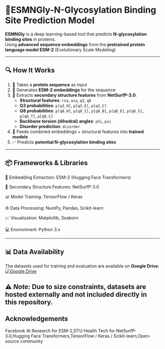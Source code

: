 
# 🧬ESMNGly-N-Glycosylation Binding Site Prediction Model

**ESMNGly** is a deep learning-based tool that predicts **N-glycosylation binding sites** in proteins.  
Using **advanced sequence embeddings** from the **pretrained protein language model ESM-2** (Evolutionary Scale Modeling)  


---

## 🔍 How It Works

1. 📄 Takes a **protein sequence** as input
2. 🔬 Generates **ESM-2 embeddings** for the sequence
3. 🧠 Extracts **secondary structure features** from **NetSurfP-3.0**:
   - **Structural features**: `rsa`, `asa`, `q3`, `q8`
   - **Q3 probabilities**: `p[q3_H]`, `p[q3_E]`, `p[q3_C]`
   - **Q8 probabilities**: `p[q8_H]`, `p[q8_I]`, `p[q8_B]`, `p[q8_E]`, `p[q8_S]`, `p[q8_T]`, `p[q8_C]`
   - **Backbone torsion (dihedral) angles**: `phi`, `psi`
   - **Disorder prediction**: `disorder`
4. 🤖 Feeds combined embeddings + structural features into **trained models**
5. ✅ Predicts **potential N-glycosylation binding sites**

---

## 📦 Frameworks & Libraries

🧠 Embedding Extraction: ESM-2 (Hugging Face Transformers)

🔬 Secondary Structure Features: NetSurfP-3.0

📊 Model Training: TensorFlow / Keras

⚙️ Data Processing: NumPy, Pandas, Scikit-learn

📈 Visualization: Matplotlib, Seaborn

💻 Environment: Python 3.x

---
## 📊 Data Availability

The datasets used for training and evaluation are available on **Google Drive**:  
[![Google Drive](https://img.shields.io/badge/Google%20Drive-Access%20Dataset-green?logo=googledrive)](https://drive.google.com/drive/folders/1zdcsRDUCf2uLL62eeuqUYqpn1k95I6H5?usp=drive_link)  

⚠️ *Note:* Due to size constraints, datasets are hosted externally and not included directly in this repository.  
---
## Acknowledgements

Facebook AI Research for ESM-2,DTU Health Tech for NetSurfP-3.0,Hugging Face Transformers,TensorFlow / Keras / Scikit-learn,Open-source community 



